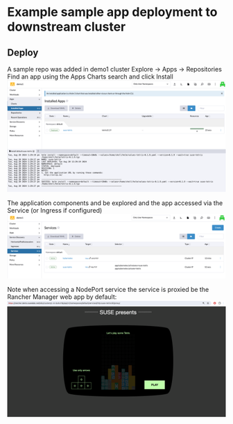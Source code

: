 # Example sample app deployment to downstream cluster

## Deploy

A sample repo was added in demo1 cluster Explore -> Apps -> Repositories  
Find an app using the Apps Charts search and click Install  
![downstream-cluster-app-deploy](../assets/downstream-cluster-app-deploy.png)  

The application components and be explored and the app accessed via the Service (or Ingress if configured)  
![downstream-cluster-app-ingress](../assets/downstream-cluster-app-ingress.png)  

Note when accessing a NodePort service the service is proxied be the Rancher Manager web app by default:  
![downstream-cluster-app-proxy-ingress](../assets/downstream-cluster-app-proxy-ingress.png)  

